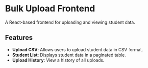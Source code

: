 # Bulk Upload Frontend

A React-based frontend for uploading and viewing student data.

## Features

- **Upload CSV**: Allows users to upload student data in CSV format.
- **Student List**: Displays student data in a paginated table.
- **Upload History**: View a history of all uploads.


